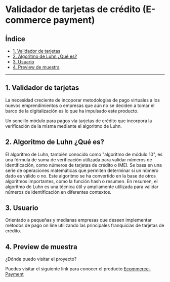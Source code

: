 # Validador de tarjetas de crédito (E-commerce payment)

## Índice

* [1. Validador de tarjetas](#1-validador-de-tarjetas)
* [2. Algoritmo de Luhn ¿Qué es?](#2-algoritmo-de-luhn-que-es)
* [3. Usuario](#3-usuario)
* [4. Preview de muestra](#3-preview-de-muestra)


***

## 1. Validador de tarjetas

La necesidad creciente de incoporar metodologías de pago virtuales a los nuevos emprendimientos o empresas que aún no se deciden a tomar el barco de la digitalización es lo que ha impulsado este producto.

Un sencillo módulo para pagos vía tarjetas de crédito que incorpora la verificación de la misma mediante el algoritmo de Luhn.

## 2. Algoritmo de Luhn ¿Qué es?

El algoritmo de Luhn, también conocido como "algoritmo de módulo 10", es una fórmula de suma de verificación utilizada para validar números de identificación, como números de tarjetas de crédito o IMEI. Se basa en una serie de operaciones matemáticas que permiten determinar si un número dado es válido o no. Este algoritmo se ha convertido en la base de otros algoritmos importantes, como la función hash o resumen. En resumen, el algoritmo de Luhn es una técnica útil y ampliamente utilizada para validar números de identificación en diferentes contextos.

## 3. Usuario

Orientado a pequeñas y medianas empresas que deseen implementar métodos de pago on line  utilizando las principales franquicias de tarjetas de crédito.

## 4. Preview de muestra

¿Dónde puedo visitar el proyecto?

Puedes visitar el siguiente link para conocer el producto  [Ecommerce-Payment](https://github.com/roxanna-sa/roxanna-sa)

